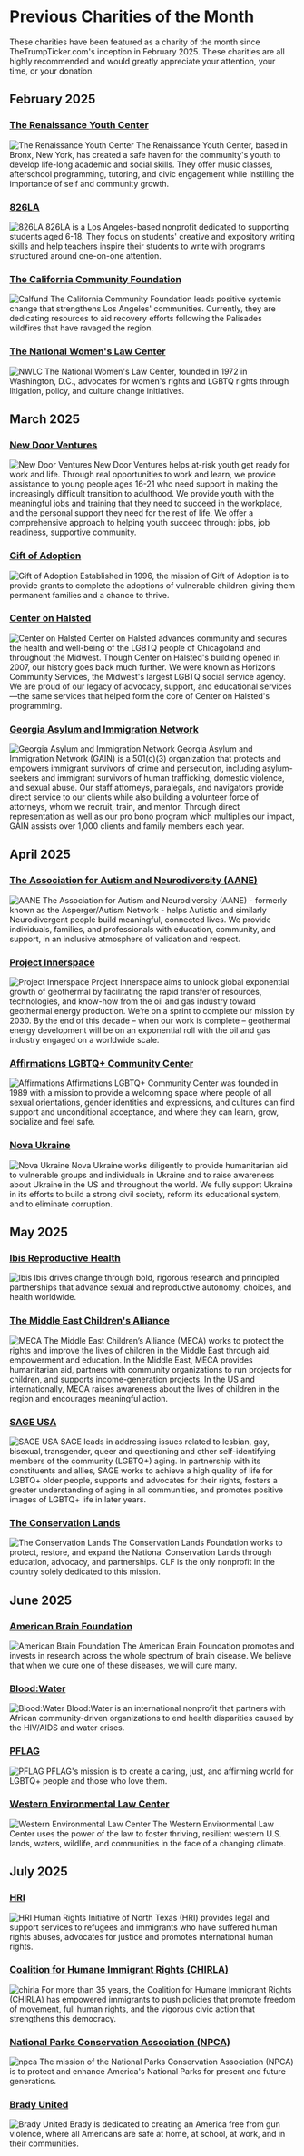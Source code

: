 # Previous Charities of the Month
These charities have been featured as a charity of the month since TheTrumpTicker.com's inception in February 2025. These charities are all highly recommended and would greatly appreciate your attention, your time, or your donation.

## February 2025
### [The Renaissance Youth Center](https://www.renaissanceyouth.org/)
![The Renaissance Youth Center](src/images/Renaissance-youth-center.png)
The Renaissance Youth Center, based in Bronx, New York, has created a safe haven for the community's youth to develop life-long academic and social skills. They offer music classes, afterschool programming, tutoring, and civic engagement while instilling the importance of self and community growth.

### [826LA](https://www.826la.org/)
![826LA](src/images/826LA.jpg)
826LA is a Los Angeles-based nonprofit dedicated to supporting students aged 6-18. They focus on students' creative and expository writing skills and help teachers inspire their students to write with programs structured around one-on-one attention.

### [The California Community Foundation](https://calfund.org/)
![Calfund](src/images/calfund.png)
The California Community Foundation leads positive systemic change that strengthens Los Angeles' communities. Currently, they are dedicating resources to aid recovery efforts following the Palisades wildfires that have ravaged the region.

### [The National Women's Law Center](https://nwlc.org/)
![NWLC](src/images/nwlc.png)
The National Women's Law Center, founded in 1972 in Washington, D.C., advocates for women's rights and LGBTQ rights through litigation, policy, and culture change initiatives.

## March 2025
### [New Door Ventures](https://www.newdoor.org/)
![New Door Ventures](src/images/newdoor.png)
New Door Ventures helps at-risk youth get ready for work and life. Through real opportunities to work and learn, we provide assistance to young people ages 16-21 who need support in making the increasingly difficult transition to adulthood. We provide youth with the meaningful jobs and training that they need to succeed in the workplace, and the personal support they need for the rest of life. We offer a comprehensive approach to helping youth succeed through: jobs, job readiness, supportive community.

### [Gift of Adoption](https://giftofadoption.org/)
![Gift of Adoption](src/images/giftofadoption.png)
Established in 1996, the mission of Gift of Adoption is to provide grants to complete the adoptions of vulnerable children-giving them permanent families and a chance to thrive.

### [Center on Halsted](https://centeronhalsted.org/)
![Center on Halsted](src/images/centeronhalsted.png)
Center on Halsted advances community and secures the health and well-being of the LGBTQ people of Chicagoland and throughout the Midwest. Though Center on Halsted's building opened in 2007, our history goes back much further. We were known as Horizons Community Services, the Midwest's largest LGBTQ social service agency. We are proud of our legacy of advocacy, support, and educational services—the same services that helped form the core of Center on Halsted's programming.

### [Georgia Asylum and Immigration Network](https://georgiaasylum.org/)
![Georgia Asylum and Immigration Network](src/images/georgiaasylum.png)
Georgia Asylum and Immigration Network (GAIN) is a 501(c)(3) organization that protects and empowers immigrant survivors of crime and persecution, including asylum-seekers and immigrant survivors of human trafficking, domestic violence, and sexual abuse. Our staff attorneys, paralegals, and navigators provide direct service to our clients while also building a volunteer force of attorneys, whom we recruit, train, and mentor. Through direct representation as well as our pro bono program which multiplies our impact, GAIN assists over 1,000 clients and family members each year.

## April 2025
### [The Association for Autism and Neurodiversity (AANE)](https://www.aane.org/)
![AANE](src/images/aane.png)
The Association for Autism and Neurodiversity (AANE) - formerly known as the Asperger/Autism Network - helps Autistic and similarly Neurodivergent people build meaningful, connected lives. We provide individuals, families, and professionals with education, community, and support, in an inclusive atmosphere of validation and respect.

### [Project Innerspace](https://projectinnerspace.org/)
![Project Innerspace](src/images/projectinnerspace.png)
Project Innerspace aims to unlock global exponential growth of geothermal by facilitating the rapid transfer of resources, technologies, and know-how from the oil and gas industry toward geothermal energy production. We’re on a sprint to complete our mission by 2030. By the end of this decade – when our work is complete – geothermal energy development will be on an exponential roll with the oil and gas industry engaged on a worldwide scale.

### [Affirmations LGBTQ+ Community Center](https://goaffirmations.org/)
![Affirmations](src/images/goaffirmations.png)
Affirmations LGBTQ+ Community Center was founded in 1989 with a mission to provide a welcoming space where people of all sexual orientations, gender identities and expressions, and cultures can find support and unconditional acceptance, and where they can learn, grow, socialize and feel safe.

### [Nova Ukraine](https://novaukraine.org/)
![Nova Ukraine](src/images/novaukraine.png)
Nova Ukraine works diligently to provide humanitarian aid to vulnerable groups and individuals in Ukraine and to raise awareness about Ukraine in the US and throughout the world. We fully support Ukraine in its efforts to build a strong civil society, reform its educational system, and to eliminate corruption.

## May 2025
### [Ibis Reproductive Health](https://www.ibisreproductivehealth.org/)
![Ibis](src/images/ibisreproductivehealth.png)
Ibis drives change through bold, rigorous research and principled partnerships that advance sexual and reproductive autonomy, choices, and health worldwide.

### [The Middle East Children's Alliance](https://mecaforpeace.org/)
![MECA](src/images/mecaforpeace.jpg)
The Middle East Children’s Alliance (MECA) works to protect the rights and improve the lives of children in the Middle East through aid, empowerment and education. In the Middle East, MECA provides humanitarian aid, partners with community organizations to run projects for children, and supports income-generation projects. In the US and internationally, MECA raises awareness about the lives of children in the region and encourages meaningful action.

### [SAGE USA](https://sageusa.org/)
![SAGE USA](src/images/sageusa.png)
SAGE leads in addressing issues related to lesbian, gay, bisexual, transgender, queer and questioning and other self-identifying members of the community (LGBTQ+) aging. In partnership with its constituents and allies, SAGE works to achieve a high quality of life for LGBTQ+ older people, supports and advocates for their rights, fosters a greater understanding of aging in all communities, and promotes positive images of LGBTQ+ life in later years.

### [The Conservation Lands](https://conservationlands.org/)
![The Conservation Lands](src/images/conservationlands.png)
The Conservation Lands Foundation works to protect, restore, and expand the National Conservation Lands through education, advocacy, and partnerships. CLF is the only nonprofit in the country solely dedicated to this mission.

## June 2025
### [American Brain Foundation](https://americanbrainfoundation.org/')
![American Brain Foundation](src/images/americanbrainfoundation.png)
The American Brain Foundation promotes and invests in research across the whole spectrum of brain disease. We believe that when we cure one of these diseases, we will cure many.

### [Blood:Water](https://bloodwater.org/)
![Blood:Water](src/images/bloodwater.png)
Blood:Water is an international nonprofit that partners with African community-driven organizations to end health disparities caused by the HIV/AIDS and water crises.

### [PFLAG](https://pflag.org/)
![PFLAG](src/images/pflag.png)
PFLAG's mission is to create a caring, just, and affirming world for LGBTQ+ people and those who love them.

### [Western Environmental Law Center](https://westernlaw.org/)
![Western Environmental Law Center](src/images/westernlaw.png)
The Western Environmental Law Center uses the power of the law to foster thriving, resilient western U.S. lands, waters, wildlife, and communities in the face of a changing climate.

## July 2025
### [HRI](https://hrionline.org/)
![HRI](src/images/hrionline.png)
Human Rights Initiative of North Texas (HRI) provides legal and support services to refugees and immigrants who have suffered human rights abuses, advocates for justice and promotes international human rights.

### [Coalition for Humane Immigrant Rights (CHIRLA)](https://chirla.org/)
![chirla](src/images/chirla.png)
For more than 35 years, the Coalition for Humane Immigrant Rights (CHIRLA) has empowered immigrants to push policies that promote freedom of movement, full human rights, and the vigorous civic action that strengthens this democracy.

### [National Parks Conservation Association (NPCA)](https://npca.org/)
![npca](src/images/npca.png)
The mission of the National Parks Conservation Association (NPCA) is to protect and enhance America's National Parks for present and future generations.

### [Brady United](https://bradyunited.org/)
![Brady United](src/images/bradyunited.png)
Brady is dedicated to creating an America free from gun violence, where all Americans are safe at home, at school, at work, and in their communities.

